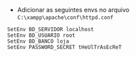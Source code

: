 - Adicionar as seguintes envs no arquivo `C:\xampp\apache\conf\httpd.conf`
```
SetEnv BD_SERVIDOR localhost
SetEnv BD_USUARIO root
SetEnv BD_BANCO loja
SetEnv PASSWORD_SECRET tHeUlTrAsEcReT
```